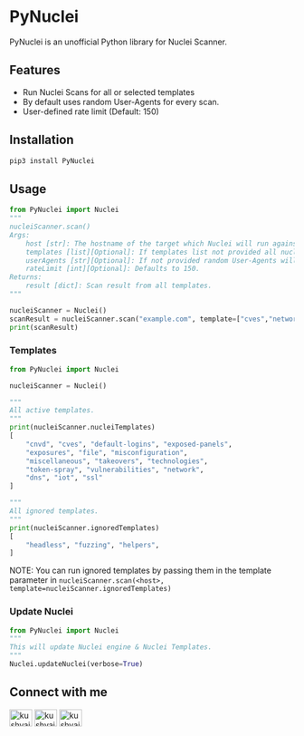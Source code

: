 # PyNuclei

PyNuclei is an unofficial Python library for Nuclei Scanner.

## Features
- Run Nuclei Scans for all or selected templates
- By default uses random User-Agents for every scan.
- User-defined rate limit (Default: 150)

## Installation

```sh
pip3 install PyNuclei
```

## Usage

```python
from PyNuclei import Nuclei
"""
nucleiScanner.scan()
Args:
    host [str]: The hostname of the target which Nuclei will run against
    templates [list][Optional]: If templates list not provided all nuclei templates from "nucleiTemplates" property will be executed
    userAgents [str][Optional]: If not provided random User-Agents will be used.
    rateLimit [int][Optional]: Defaults to 150.
Returns:
    result [dict]: Scan result from all templates.
"""

nucleiScanner = Nuclei()
scanResult = nucleiScanner.scan("example.com", template=["cves","network", "ssl"], rateLimit=150))
print(scanResult)
```

### Templates
```python
from PyNuclei import Nuclei

nucleiScanner = Nuclei()

"""
All active templates.
"""
print(nucleiScanner.nucleiTemplates)
[
    "cnvd", "cves", "default-logins", "exposed-panels",
    "exposures", "file", "misconfiguration",
    "miscellaneous", "takeovers", "technologies",
    "token-spray", "vulnerabilities", "network", 
    "dns", "iot", "ssl"
]

"""
All ignored templates.
"""
print(nucleiScanner.ignoredTemplates)
[
    "headless", "fuzzing", "helpers", 
]
```
NOTE: You can run ignored templates by passing them in the template parameter in ```nucleiScanner.scan(<host>, template=nucleiScanner.ignoredTemplates)```

### Update Nuclei
```python
from PyNuclei import Nuclei
"""
This will update Nuclei engine & Nuclei Templates.
"""
Nuclei.updateNuclei(verbose=True)
```

## Connect with me
<p align="left">
<a href="https://twitter.com/kushvaibhav_" target="blank"><img align="center" src="https://raw.githubusercontent.com/rahuldkjain/github-profile-readme-generator/master/src/images/icons/Social/twitter.svg" alt="kushvaibhav_" height="30" width="40" /></a>
<a href="https://linkedin.com/in/kushvaibhav" target="blank"><img align="center" src="https://raw.githubusercontent.com/rahuldkjain/github-profile-readme-generator/master/src/images/icons/Social/linked-in-alt.svg" alt="kushvaibhav" height="30" width="40" /></a>
<a href="https://instagram.com/kushvaibhav" target="blank"><img align="center" src="https://raw.githubusercontent.com/rahuldkjain/github-profile-readme-generator/master/src/images/icons/Social/instagram.svg" alt="kushvaibhav" height="30" width="40" /></a>
</p>
